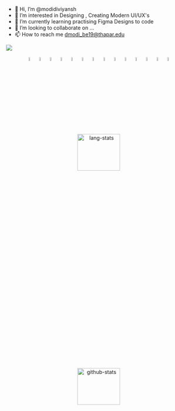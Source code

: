 - 👋 Hi, I’m @modidiviyansh
- 👀 I’m interested in Designing , Creating Modern UI/UX's
- 🌱 I’m currently learning practising Figma Designs to code
- 💞️ I’m looking to collaborate on ...
- 📫 How to reach me dmodi_be19@thapar.edu

  
![](https://visitor-badge.glitch.me/badge?page_id=modidiviyansh)
  

<p align="center">
  <img src="https://seeklogo.com/images/W/wordpress-icon-logo-45667D3313-seeklogo.com.png" alt="wordpress-logo" height="5%" width="5%">
  <img src="https://image.flaticon.com/icons/png/512/552/552220.png" alt="ps-logo" height="5%" width="5%">
  <img src="https://image.flaticon.com/icons/png/512/270/270798.png" alt="github-logo" height="5%" width="5%">
  <img src="https://cdn.icon-icons.com/icons2/2699/PNG/512/canva_logo_icon_168459.png" alt="canva-logo" height="5%" width="5%">  
  <img src="https://seeklogo.com/images/C/c-logo-1B1817C041-seeklogo.com.png" alt="cpp-logo" height="5%" width="5%">
  <img src="https://seeklogo.com/images/H/html5-logo-EF92D240D7-seeklogo.com.png" alt="html-logo" height="5%" width="5%">
  <img src="https://seeklogo.com/images/C/css3-logo-8724075274-seeklogo.com.png" alt="css-logo" height="5%" width="5%">
  <img src="https://seeklogo.com/images/B/bootstrap-logo-3C30FB2A16-seeklogo.com.png" alt="bootstrap-logo" height="5%" width="5%">
  <img src="https://seeklogo.com/images/J/java-logo-7F8B35BAB3-seeklogo.com.png" alt="java-logo" height="5%" width="5%">
  <img src="https://seeklogo.com/images/R/react-logo-7B3CE81517-seeklogo.com.png" alt="react-logo" height="5%" width="5%">
  <img src="https://seeklogo.com/images/N/nodejs-logo-D26404F360-seeklogo.com.png" alt="nodejs-logo" height="5%" width="5%">
  <img src="https://seeklogo.com/images/J/javascript-js-logo-2949701702-seeklogo.com.png" alt="js-logo" height="5%" width="5%">
  <img src="https://upload.wikimedia.org/wikipedia/commons/a/ae/Keras_logo.svg" alt="keras-logo" height="5%" width="5%">
  <img src="https://seeklogo.com/images/T/tensorflow-logo-02FCED4F98-seeklogo.com.png" alt="tensorflow-logo" height="5%" width="5%">
</p>

<p align="center">
 <img src="https://github-readme-stats.vercel.app/api/top-langs/?username=modidiviyansh&layout=compact&theme=radical" alt="lang-stats" width="48%" height="16%">
</p>

<p align="center">
 <img src="https://github-readme-stats.vercel.app/api?username=modidiviyansh&show_icons=true&theme=radical" alt="github-stats" width="48%" height="16%">
</p>

<!---
modidiviyansh/modidiviyansh is a ✨ special ✨ repository because its `README.md` (this file) appears on your GitHub profile.
You can click the Preview link to take a look at your changes.
--->
